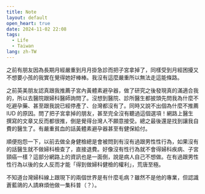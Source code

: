```yaml
---
title: Note
layout: default
open_heart: true
date: 2024-11-02 22:08
tags: 
  - Life
  - Taiwan
lang: zh-TW
---
```


之前有朋友因為長期月經嚴重到月月掛急診而把子宮拿掉了，同樣受到月經困擾又不想要小孩的我實在覺得她好棒棒。我沒有這麼嚴重所以無法走這能條路。

之前英美朋友認真跟我推薦子宮內黃體素避孕器，做了研究之後發現真的滿適合我的，所以去醫院跟婦科醫師詢問了。沒想到醫院、診所醫生都披頭先問我為什麼不吃避孕藥、甚至跟我說已經停產了、台灣都沒有了。同時又說不出個為什麼不推薦 IUD 的原因。問了把子宮拿掉的朋友，甚至完全沒有聽過這個選項！網路上醫生撰寫的文章又反而都很推，倒是覺得台灣人不願意接受。總之最後還是找到讓我自費的醫生了。有嚴重貧血的話黃體素避孕器甚至有健保給付。

順便抱怨一下，以前去做全身健檢總是會被問到有沒有過跟男性性行為，如果沒有的話醫生就不做婦科檢查了，直接退費。好像沒有性行為就不會得婦科疾病、子宮頸癌一樣？這部分網路上的資訊也是一面倒，說是病人自己不想做。在有過跟男性性行為以後的女人反而才能「得到做婦科健檢的權利」，荒唐至極。

不知道台灣婦科線上跟現下的兩個世界是有什麼毛病？雖然不是他的專業，但認識蒼藍鴿的人請麻煩他做一集科普（？）。
